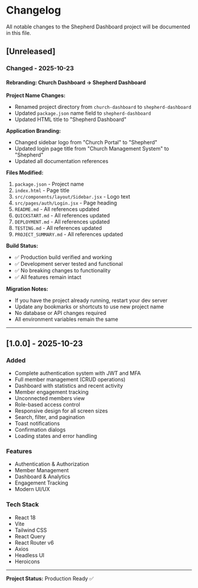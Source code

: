 # Changelog

All notable changes to the Shepherd Dashboard project will be documented in this file.

## [Unreleased]

### Changed - 2025-10-23

#### Rebranding: Church Dashboard → Shepherd Dashboard

**Project Name Changes:**
- Renamed project directory from `church-dashboard` to `shepherd-dashboard`
- Updated `package.json` name field to `shepherd-dashboard`
- Updated HTML title to "Shepherd Dashboard"

**Application Branding:**
- Changed sidebar logo from "Church Portal" to "Shepherd"
- Updated login page title from "Church Management System" to "Shepherd"
- Updated all documentation references

**Files Modified:**
1. `package.json` - Project name
2. `index.html` - Page title
3. `src/components/layout/Sidebar.jsx` - Logo text
4. `src/pages/auth/Login.jsx` - Page heading
5. `README.md` - All references updated
6. `QUICKSTART.md` - All references updated
7. `DEPLOYMENT.md` - All references updated
8. `TESTING.md` - All references updated
9. `PROJECT_SUMMARY.md` - All references updated

**Build Status:**
- ✅ Production build verified and working
- ✅ Development server tested and functional
- ✅ No breaking changes to functionality
- ✅ All features remain intact

**Migration Notes:**
- If you have the project already running, restart your dev server
- Update any bookmarks or shortcuts to use new project name
- No database or API changes required
- All environment variables remain the same

---

## [1.0.0] - 2025-10-23

### Added
- Complete authentication system with JWT and MFA
- Full member management (CRUD operations)
- Dashboard with statistics and recent activity
- Member engagement tracking
- Unconnected members view
- Role-based access control
- Responsive design for all screen sizes
- Search, filter, and pagination
- Toast notifications
- Confirmation dialogs
- Loading states and error handling

### Features
- Authentication & Authorization
- Member Management
- Dashboard & Analytics
- Engagement Tracking
- Modern UI/UX

### Tech Stack
- React 18
- Vite
- Tailwind CSS
- React Query
- React Router v6
- Axios
- Headless UI
- Heroicons

---

**Project Status:** Production Ready ✅
